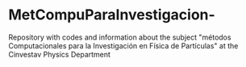 # MetCompuParaInvestigacion-
Repository with codes and information about the subject "métodos Computacionales para la Investigación en Física de Partículas" at the Cinvestav Physics Department
